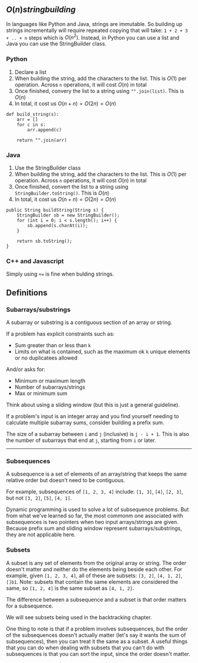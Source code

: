 ## $O(n) string building$

In languages like Python and Java, strings are immutable. So building up strings incrementally will require repeated copying that will take: `1 + 2 + 3 + .. + n` steps which is $O(n^2)$. Instead, in Python you can use a list and Java you can use the StringBuilder class.

### Python

1. Declare a list
2. When building the string, add the characters to the list. This is $O(1)$ per operation. Across `n` operations, it will cost $O(n)$ in total
3. Once finished, convery the list to a string using `"".join(list)`. This is $O(n)$
4. In total, it cost us $O(n + n) = O(2n) = O(n)$

```
def build_string(s):
    arr = []
    for c in s:
        arr.append(c)

    return "".join(arr)
```

### Java

1. Use the StringBuilder class
2. When building the string, add the characters to the list. This is $O(1)$ per operation. Across `n` operations, it will cost $O(n)$ in total
3. Once finished, convert the list to a string using `StringBuilder.toString()`. This is $O(n)$
4. In total, it cost us $O(n + n) = O(2n) = O(n)$

```
public String buildString(String s) {
    StringBuilder sb = new StringBuilder();
    for (int i = 0; i < s.length(); i++) {
        sb.append(s.charAt(i));
    }

    return sb.toString();
}
```

### C++ and Javascript

Simply using `+=` is fine when bulding strings.

## Definitions

### Subarrays/substrings

A subarray or substring is a contiguous section of an array or string.

If a problem has explicit constraints such as:

- Sum greater than or less than `k`
- Limits on what is contained, such as the maximum ok `k` unique elements or no duplicatees allowed

And/or asks for:

- Minimum or maximum length
- Number of subarrays/strings
- Max or minimum sum

Think about using a sliding window (but this is just a general guideline).

If a problem's input is an integer array and you find yourself needing to calculate multiple subarray sums, consider building a prefix sum.

The size of a subarray between `i` and `j` (inclusive) is `j - i + 1`. This is also the number of subarrays that end at `j`, starting from `i` or later.

-----------------------------------

### Subsequences

A subsequence is a set of elements of an array/string that keeps the same relative order but doesn't need to be contiguous.

For example, subsequences of `[1, 2, 3, 4]` include: `[1, 3]`, `[4]`, `[2, 3]`, but not `[3, 2]`, `[5]`, `[4, 1]`.

Dynamic programming is used to solve a lot of subsequence problems. But from what we've learned so far, the most commonm one associated with subsequences is two pointers when two input arrays/strings are given. Because prefix sum and sliding window represent subarrays/substrings, they are not applicable here.

### Subsets

A subset is any set of elements from the original array or string. The order doesn't matter and neither do the elements being beside each other. For example, given `[1, 2, 3, 4]`, all of these are subsets: `[3, 2]`, `[4, 1, 2]`, `[]b1`. Note: subsets that contain the same elements are considered the same, so `[1, 2, 4]` is the same subset as `[4, 1, 2]`.

The difference between a subsequence and a subset is that order matters for a subsequence.

We will see subsets being used in the backtracking chapter.

One thing to note is that if a problem involves subsequences, but the order of the subsequences doesn't actually matter (let's say it wants the sum of subsequences), then you can treat it the same as a subset. A useful things that you can do when dealing with subsets that you can't do with subsequences is that you can sort the input, since the order doesn't matter.


